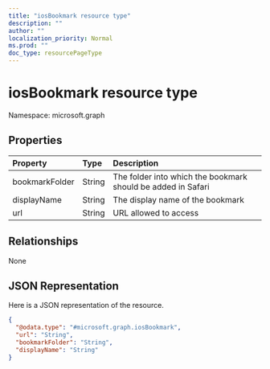 ```yaml
---
title: "iosBookmark resource type"
description: ""
author: ""
localization_priority: Normal
ms.prod: ""
doc_type: resourcePageType
---
```


# iosBookmark resource type


Namespace: microsoft.graph



## Properties
|Property|Type|Description|
|:---|:---|:---|
|bookmarkFolder|String|The folder into which the bookmark should be added in Safari|
|displayName|String|The display name of the bookmark|
|url|String|URL allowed to access|

## Relationships
None

## JSON Representation
Here is a JSON representation of the resource.
<!-- {
  "blockType": "resource",
  "@odata.type": "microsoft.graph.iosBookmark"
}
-->
``` json
{
  "@odata.type": "#microsoft.graph.iosBookmark",
  "url": "String",
  "bookmarkFolder": "String",
  "displayName": "String"
}
```

